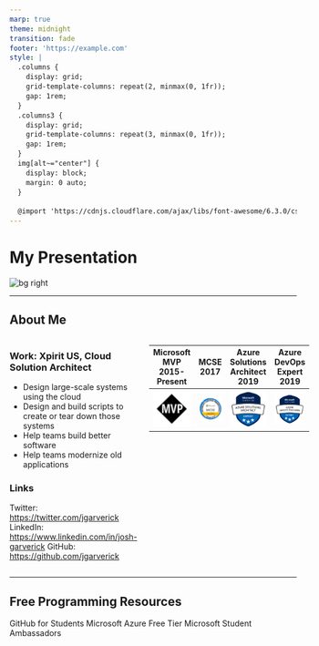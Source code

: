 ```yaml
---
marp: true
theme: midnight
transition: fade
footer: 'https://example.com'
style: |
  .columns {
    display: grid;
    grid-template-columns: repeat(2, minmax(0, 1fr));
    gap: 1rem;
  }
  .columns3 {
    display: grid;
    grid-template-columns: repeat(3, minmax(0, 1fr));
    gap: 1rem;
  } 
  img[alt~="center"] {
    display: block;
    margin: 0 auto;
  }
  
  @import 'https://cdnjs.cloudflare.com/ajax/libs/font-awesome/6.3.0/css/all.min.css'
---
```

<!-- _class: "title-slide" -->
# My Presentation

![bg right](https://picsum.photos/800/600)

---

## About Me
<div class="columns">
<div>

### Work: Xpirit US, Cloud Solution Architect

- Design large-scale systems using the cloud
- Design and build scripts to create or tear down those systems
- Help teams build better software
- Help teams modernize old applications

### Links

<i class="fa-brands fa-twitter"></i> Twitter: https://twitter.com/jgarverick
<i class="fa-brands fa-linkedin"></i> LinkedIn: https://www.linkedin.com/in/josh-garverick 
<i class="fa-brands fa-github"></i> GitHub: https://github.com/jgarverick

</div>
<div>

|Microsoft MVP<br/>2015-Present|MCSE<br/>2017|Azure Solutions <br/>Architect<br/>2019|Azure DevOps <br />Expert<br/>2019|
|--|--|--|--|
|![MVP](img/mvp.png) |![MCSE](img/mcse.png) |![Azure](img/solarch.png) |![DevOps](img/devops.png)

</div>
</div>

---
## Free Programming Resources

<i class="fa-brands fa-github"></i> GitHub for Students
<i class="fa-brands fa-microsoft"></i> Microsoft Azure Free Tier
<i class="fa-brands fa-microsoft"></i> Microsoft Student Ambassadors
